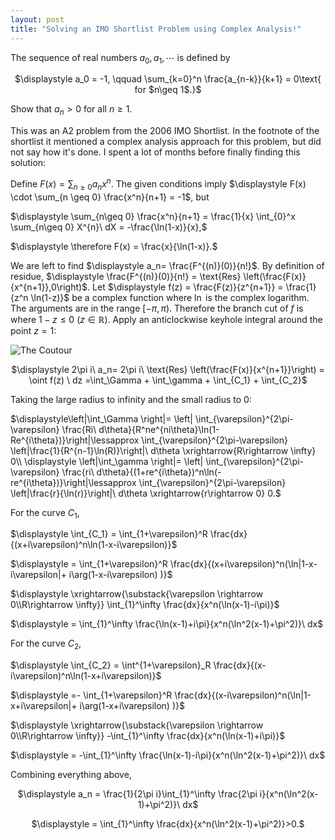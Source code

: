 ```yaml
---
layout: post
title: "Solving an IMO Shortlist Problem using Complex Analysis!"
---
```


The sequence of real numbers $a_0, a_1,\cdots$ is defined by

<p align="center"> $\displaystyle a_0 = -1, \qquad \sum_{k=0}^n \frac{a_{n-k}}{k+1} = 0\text{ for $n\geq 1$.}$ </p>

Show that $a_n>0$ for all $n\geq 1$.

This was an A2 problem from the 2006 IMO Shortlist. In the footnote of the shortlist it mentioned a complex analysis approach for this problem, but did not say how it's done. I spent a lot of months before finally finding this solution:

Define $\displaystyle F(x) = \sum_{n\geq 0} a_nx^n$. The given conditions imply $\displaystyle F(x) \cdot \sum_{n \geq 0} \frac{x^n}{n+1} = -1$, but

<p align="left"> $\displaystyle \sum_{n\geq 0} \frac{x^n}{n+1} = \frac{1}{x} \int_{0}^x \sum_{n\geq 0} X^{n}\ dX = -\frac{\ln(1-x)}{x},$ </p>
<p align="left"> $\displaystyle \therefore F(x) = \frac{x}{\ln(1-x)}.$ </p>

We are left to find $\displaystyle a_n= \frac{F^{(n)}(0)}{n!}$. By definition of residue, $\displaystyle \frac{F^{(n)}(0)}{n!} = \text{Res} \left(\frac{F(x)}{x^{n+1}},0\right)$.
Let $\displaystyle f(z) = \frac{F(z)}{z^{n+1}} = \frac{1}{z^n \ln(1-z)}$ be a complex function where $\ln$ is the complex logarithm. The arguments are in the range $[-\pi,\pi)$. Therefore the branch cut of $f$ is where $1-z \leq 0 \ (z\in \mathbb{R})$. Apply an anticlockwise keyhole integral around the point $z=1$:

![The Coutour](/contour.png)

<p align="center"> $\displaystyle 2\pi i\ a_n= 2\pi i\ \text{Res} \left(\frac{F(x)}{x^{n+1}}\right) = \oint f(z) \ dz =\int_\Gamma + \int_\gamma + \int_{C_1} + \int_{C_2}$ </p>

Taking the large radius to infinity and the small radius to 0:

<p align="left"> $\displaystyle\left|\int_\Gamma \right|= \left| \int_{\varepsilon}^{2\pi-\varepsilon} \frac{Ri\ d\theta}{R^ne^{ni\theta}\ln(1-Re^{i\theta})}\right|\lessapprox \int_{\varepsilon}^{2\pi-\varepsilon} \left|\frac{1}{R^{n-1}\ln(R)}\right|\ d\theta \xrightarrow{R\rightarrow \infty} 0\\
    \displaystyle \left|\int_\gamma \right|= \left| \int_{\varepsilon}^{2\pi-\varepsilon} \frac{ri\ d\theta}{(1+re^{i\theta})^n\ln(-re^{i\theta})}\right|\lessapprox \int_{\varepsilon}^{2\pi-\varepsilon} \left|\frac{r}{\ln(r)}\right|\ d\theta \xrightarrow{r\rightarrow 0} 0.$ </p>

For the curve $C_1$,

<p align="left"> $\displaystyle \int_{C_1} = \int_{1+\varepsilon}^R \frac{dx}{(x+i\varepsilon)^n\ln(1-x-i\varepsilon)}$ </p>
<p align="left"> $\displaystyle = \int_{1+\varepsilon}^R \frac{dx}{(x+i\varepsilon)^n(\ln|1-x-i\varepsilon|+ i\arg(1-x-i\varepsilon) )}$ </p>
<p align="left"> $\displaystyle \xrightarrow{\substack{\varepsilon \rightarrow 0\\R\rightarrow \infty}} \int_{1}^\infty \frac{dx}{x^n(\ln(x-1)-i\pi)}$ </p>
<p align="left"> $\displaystyle = \int_{1}^\infty \frac{\ln(x-1)+i\pi}{x^n(\ln^2(x-1)+\pi^2)}\ dx$ </p>

For the curve $C_2$,

<p align="left"> $\displaystyle \int_{C_2} = \int^{1+\varepsilon}_R \frac{dx}{(x-i\varepsilon)^n\ln(1-x+i\varepsilon)}$ </p>
<p align="left"> $\displaystyle =- \int_{1+\varepsilon}^R \frac{dx}{(x-i\varepsilon)^n(\ln|1-x+i\varepsilon|+ i\arg(1-x+i\varepsilon) )}$ </p>
<p align="left"> $\displaystyle \xrightarrow{\substack{\varepsilon \rightarrow 0\\R\rightarrow \infty}} -\int_{1}^\infty \frac{dx}{x^n(\ln(x-1)+i\pi)}$ </p>
<p align="left"> $\displaystyle = -\int_{1}^\infty \frac{\ln(x-1)-i\pi}{x^n(\ln^2(x-1)+\pi^2)}\ dx$ </p>

Combining everything above,

<p align="center">
    $\displaystyle a_n = \frac{1}{2\pi i}\int_{1}^\infty \frac{2\pi i}{x^n(\ln^2(x-1)+\pi^2)}\ dx$ </p>
<p align="center">
    $\displaystyle = \int_{1}^\infty \frac{dx}{x^n(\ln^2(x-1)+\pi^2)}>0.$
</p>